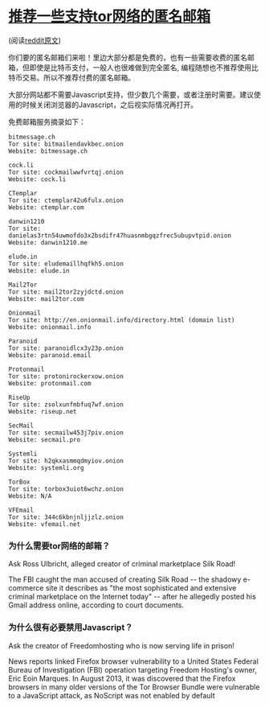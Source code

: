  # [推荐一些支持tor网络的匿名邮箱](https://pincong.rocks/article/624)
 (阅读[reddit原文](https://www.reddit.com/r/onions/comments/acodje/list_of_onion_email_providers_in_2019/))

你们要的匿名邮箱们来啦！里边大部分都是免费的，也有一些需要收费的匿名邮箱，但即使是比特币支付，一般人也很难做到完全匿名, 编程随想也不推荐使用比特币交易。所以不推荐付费的匿名邮箱。

大部分网站都不需要Javascript支持，但少数几个需要，或者注册时需要。建议使用的时候关闭浏览器的Javascript，之后视实际情况再打开。

免费邮箱服务摘录如下：

    bitmessage.ch
    Tor site: bitmailendavkbec.onion
    Website: bitmessage.ch

    cock.li
    Tor site: cockmailwwfvrtqj.onion
    Website: cock.li

    CTemplar
    Tor site: ctemplar42u6fulx.onion
    Website: ctemplar.com

    danwin1210
    Tor site: danielas3rtn54uwmofdo3x2bsdifr47huasnmbgqzfrec5ubupvtpid.onion
    Website: danwin1210.me

    elude.in
    Tor site: eludemaillhqfkh5.onion
    Website: elude.in

    Mail2Tor
    Tor site: mail2tor2zyjdctd.onion
    Website: mail2tor.com

    Onionmail
    Tor site: http://en.onionmail.info/directory.html (domain list)
    Website: onionmail.info

    Paranoid
    Tor site: paranoidlcx3y23p.onion
    Website: paranoid.email

    Protonmail
    Tor site: protonirockerxow.onion
    Website: protonmail.com

    RiseUp
    Tor site: zsolxunfmbfuq7wf.onion
    Website: riseup.net

    SecMail
    Tor site: secmailw453j7piv.onion
    Website: secmail.pro

    Systemli
    Tor site: h2qkxasmmqdmyiov.onion
    Website: systemli.org

    TorBox
    Tor site: torbox3uiot6wchz.onion
    Website: N/A

    VFEmail
    Tor site: 344c6kbnjnljjzlz.onion
    Website: vfemail.net


### 为什么需要tor网络的邮箱？

Ask Ross Ulbricht, alleged creator of criminal marketplace Silk Road!

The FBI caught the man accused of creating Silk Road -- the shadowy e-commerce site it describes as "the most sophisticated and extensive criminal marketplace on the Internet today" -- after he allegedly posted his Gmail address online, according to court documents.




### 为什么很有必要禁用Javascript？

Ask the creator of Freedomhosting who is now serving life in prison!

News reports linked Firefox browser vulnerability to a United States Federal Bureau of Investigation (FBI) operation targeting Freedom Hosting's owner, Eric Eoin Marques. In August 2013, it was discovered that the Firefox browsers in many older versions of the Tor Browser Bundle were vulnerable to a JavaScript attack, as NoScript was not enabled by default
